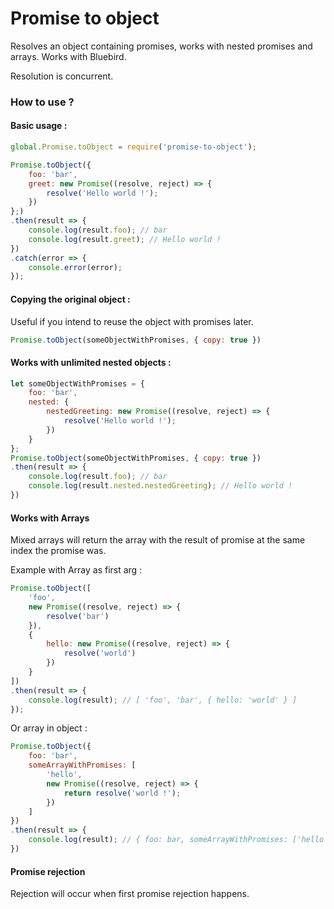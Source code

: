 # Promise to object
Resolves an object containing promises, works with nested promises and arrays.
Works with Bluebird.

Resolution is concurrent.

### How to use ?


#### Basic usage :

```javascript
global.Promise.toObject = require('promise-to-object');

Promise.toObject({
    foo: 'bar',
    greet: new Promise((resolve, reject) => {
        resolve('Hello world !');
    })
};)
.then(result => {
    console.log(result.foo); // bar
    console.log(result.greet); // Hello world !
})
.catch(error => {
    console.error(error);
});

```

#### Copying the original object :
Useful if you intend to reuse the object with promises later.

```javascript
Promise.toObject(someObjectWithPromises, { copy: true })
```

#### Works with unlimited nested objects :

```javascript
let someObjectWithPromises = {
    foo: 'bar',
    nested: {
        nestedGreeting: new Promise((resolve, reject) => {
            resolve('Hello world !');
        })
    }
};
Promise.toObject(someObjectWithPromises, { copy: true })
.then(result => {
    console.log(result.foo); // bar
    console.log(result.nested.nestedGreeting); // Hello world !
})
```

#### Works with Arrays
Mixed arrays will return the array with the result of promise at the same index
the promise was.

Example with Array as first arg :
```javascript
Promise.toObject([
    'foo',
    new Promise((resolve, reject) => {
        resolve('bar')
    }),
    {
        hello: new Promise((resolve, reject) => {
            resolve('world')
        })
    }
])
.then(result => {
    console.log(result); // [ 'foo', 'bar', { hello: 'world' } ]
});
```
Or array in object :
```javascript
Promise.toObject({
    foo: 'bar',
    someArrayWithPromises: [
        'hello',
        new Promise((resolve, reject) => {
            return resolve('world !');
        })
    ]
})
.then(result => {
    console.log(result); // { foo: bar, someArrayWithPromises: ['hello', 'world !'] }
})
```

#### Promise rejection
Rejection will occur when first promise rejection happens.
